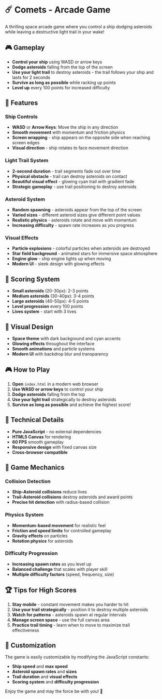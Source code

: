 # ☄️ Comets - Arcade Game

A thrilling space arcade game where you control a ship dodging asteroids while leaving a destructive light trail in your wake!

## 🎮 Gameplay

- **Control your ship** using WASD or arrow keys
- **Dodge asteroids** falling from the top of the screen
- **Use your light trail** to destroy asteroids - the trail follows your ship and lasts for 2 seconds
- **Survive as long as possible** while racking up points
- **Level up** every 100 points for increased difficulty

## 🚀 Features

### Ship Controls

- **WASD** or **Arrow Keys**: Move the ship in any direction
- **Smooth movement** with momentum and friction physics
- **Screen wrapping** - ship appears on the opposite side when reaching screen edges
- **Visual direction** - ship rotates to face movement direction

### Light Trail System

- **2-second duration** - trail segments fade out over time
- **Physical obstacle** - trail can destroy asteroids on contact
- **Beautiful visual effect** - glowing cyan trail with gradient fade
- **Strategic gameplay** - use trail positioning to destroy asteroids

### Asteroid System

- **Random spawning** - asteroids appear from the top of the screen
- **Varied sizes** - different asteroid sizes give different point values
- **Realistic physics** - asteroids rotate and move with momentum
- **Increasing difficulty** - spawn rate increases as you progress

### Visual Effects

- **Particle explosions** - colorful particles when asteroids are destroyed
- **Star field background** - animated stars for immersive space atmosphere
- **Engine glow** - ship engine lights up when moving
- **Modern UI** - sleek design with glowing effects

## 🎯 Scoring System

- **Small asteroids** (20-30px): 2-3 points
- **Medium asteroids** (30-40px): 3-4 points
- **Large asteroids** (40-50px): 4-5 points
- **Level progression** every 100 points
- **Lives system** - start with 3 lives

## 🎨 Visual Design

- **Space theme** with dark background and cyan accents
- **Glowing effects** throughout the interface
- **Smooth animations** and particle systems
- **Modern UI** with backdrop blur and transparency

## 🎮 How to Play

1. **Open** `index.html` in a modern web browser
2. **Use WASD or arrow keys** to control your ship
3. **Dodge asteroids** falling from the top
4. **Use your light trail** strategically to destroy asteroids
5. **Survive as long as possible** and achieve the highest score!

## 🔧 Technical Details

- **Pure JavaScript** - no external dependencies
- **HTML5 Canvas** for rendering
- **60 FPS** smooth gameplay
- **Responsive design** with fixed canvas size
- **Cross-browser compatible**

## 🎯 Game Mechanics

### Collision Detection

- **Ship-Asteroid collisions** reduce lives
- **Trail-Asteroid collisions** destroy asteroids and award points
- **Precise hit detection** with radius-based collision

### Physics System

- **Momentum-based movement** for realistic feel
- **Friction and speed limits** for controlled gameplay
- **Gravity effects** on particles
- **Rotation physics** for asteroids

### Difficulty Progression

- **Increasing spawn rates** as you level up
- **Balanced challenge** that scales with player skill
- **Multiple difficulty factors** (speed, frequency, size)

## 🏆 Tips for High Scores

1. **Stay mobile** - constant movement makes you harder to hit
2. **Use your trail strategically** - position it to destroy multiple asteroids
3. **Watch for patterns** - asteroids spawn at regular intervals
4. **Manage screen space** - use the full canvas area
5. **Practice trail timing** - learn when to move to maximize trail effectiveness

## 🎨 Customization

The game is easily customizable by modifying the JavaScript constants:

- **Ship speed** and **max speed**
- **Asteroid spawn rates** and **sizes**
- **Trail duration** and **visual effects**
- **Scoring system** and **difficulty progression**

Enjoy the game and may the force be with you! 🚀
